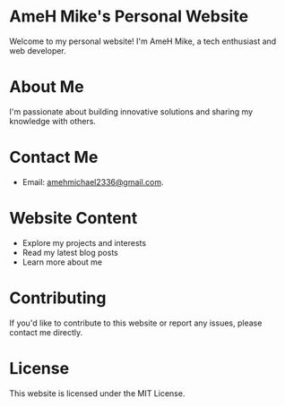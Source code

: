 # AmeH Mike's Personal Website

Welcome to my personal website! I'm AmeH Mike, a tech enthusiast and web developer.

# About Me
I'm passionate about building innovative solutions and sharing my knowledge with others.

# Contact Me
- Email: amehmichael2336@gmail.com.

# Website Content
- Explore my projects and interests
- Read my latest blog posts
- Learn more about me

# Contributing
If you'd like to contribute to this website or report any issues, please contact me directly.

# License
This website is licensed under the MIT License.
<!---
amehmike1-2-3/amehmike1-2-3 is a ✨ special ✨ repository because its `README.md` (this file) appears on your GitHub profile.
You can click the Preview link to take a look at your changes.
--->
